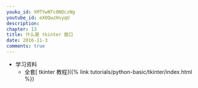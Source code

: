 ```yaml
---
youku_id: XMTYwNTc0NDczNg
youtube_id: eXOQwzHsyqU
description: 
chapter: 13
title: 什么是 tkinter 窗口 
date: 2016-11-3
comments: true
---
```

* 学习资料
  * 全套[ tkinter 教程]({% link tutorials/python-basic/tkinter/index.html %})

